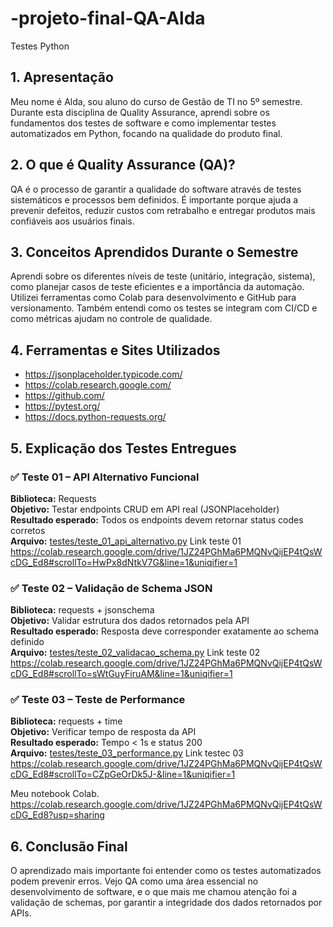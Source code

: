 # -projeto-final-QA-Alda
Testes Python

## 1. Apresentação
Meu nome é Alda, sou aluno do curso de Gestão de TI no 5º semestre. Durante esta disciplina de Quality Assurance, aprendi sobre os fundamentos dos testes de software e como implementar testes automatizados em Python, focando na qualidade do produto final.

## 2. O que é Quality Assurance (QA)?
QA é o processo de garantir a qualidade do software através de testes sistemáticos e processos bem definidos. É importante porque ajuda a prevenir defeitos, reduzir custos com retrabalho e entregar produtos mais confiáveis aos usuários finais.

## 3. Conceitos Aprendidos Durante o Semestre
Aprendi sobre os diferentes níveis de teste (unitário, integração, sistema), como planejar casos de teste eficientes e a importância da automação. Utilizei ferramentas como Colab para desenvolvimento e GitHub para versionamento. Também entendi como os testes se integram com CI/CD e como métricas ajudam no controle de qualidade.

## 4. Ferramentas e Sites Utilizados
- https://jsonplaceholder.typicode.com/
- https://colab.research.google.com/
- https://github.com/
- https://pytest.org/
- https://docs.python-requests.org/

## 5. Explicação dos Testes Entregues

### ✅ Teste 01 – API Alternativo Funcional
**Biblioteca:** Requests  
**Objetivo:** Testar endpoints CRUD em API real (JSONPlaceholder)  
**Resultado esperado:** Todos os endpoints devem retornar status codes corretos  
**Arquivo:** [testes/teste_01_api_alternativo.py](testes/teste_01_api_alternativo.py)
Link teste 01  https://colab.research.google.com/drive/1JZ24PGhMa6PMQNvQijEP4tQsWcDG_Ed8#scrollTo=HwPx8dNtkV7G&line=1&uniqifier=1


### ✅ Teste 02 – Validação de Schema JSON
**Biblioteca:** requests + jsonschema  
**Objetivo:** Validar estrutura dos dados retornados pela API  
**Resultado esperado:** Resposta deve corresponder exatamente ao schema definido  
**Arquivo:** [testes/teste_02_validacao_schema.py](testes/teste_02_validacao_schema.py)
Link teste 02 https://colab.research.google.com/drive/1JZ24PGhMa6PMQNvQijEP4tQsWcDG_Ed8#scrollTo=sWtGuyFiruAM&line=1&uniqifier=1

### ✅ Teste 03 – Teste de Performance
**Biblioteca:** requests + time  
**Objetivo:** Verificar tempo de resposta da API  
**Resultado esperado:** Tempo < 1s e status 200  
**Arquivo:** [testes/teste_03_performance.py](testes/teste_03_performance.py)
Link testec 03 https://colab.research.google.com/drive/1JZ24PGhMa6PMQNvQijEP4tQsWcDG_Ed8#scrollTo=CZpGeOrDk5J-&line=1&uniqifier=1


Meu notebook Colab. https://colab.research.google.com/drive/1JZ24PGhMa6PMQNvQijEP4tQsWcDG_Ed8?usp=sharing

## 6. Conclusão Final
O aprendizado mais importante foi entender como os testes automatizados podem prevenir erros. Vejo QA como uma área essencial no desenvolvimento de software, e o que mais me chamou atenção foi a validação de schemas, por garantir a integridade dos dados retornados por APIs.
